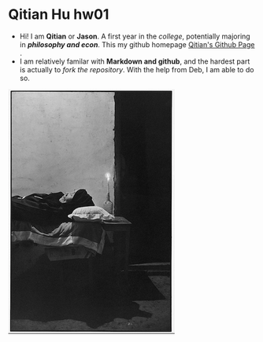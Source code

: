 # Qitian Hu hw01
* Hi! I am **Qitian** or **Jason**. A first year in the *college*, potentially majoring in ***philosophy and econ***. This my github homepage [Qitian's Github Page](https://www.google.com "Qitian's homepage") . 
* I am relatively familar with **Markdown and github**, and the hardest part is actually to *fork the repository*. With the help from Deb, I am able to do so.

![Screen Shot 2019-04-05 at 1.45.20 PM](my_image.png)